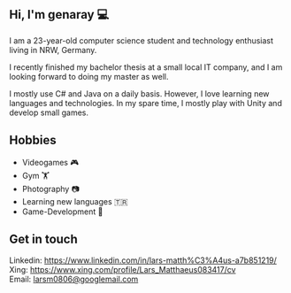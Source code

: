 ## Hi, I'm genaray 💻
I am a 23-year-old computer science student and technology enthusiast living in NRW, Germany.

I recently finished my bachelor thesis at a small local IT company, and I am looking forward to doing my master as well.

I mostly use C# and Java on a daily basis. However, I love learning new languages and technologies. 
In my spare time, I mostly play with Unity and develop small games. 

## Hobbies
- Videogames 🎮
- Gym 🏋️
- Photography 📷
- Learning new languages 🇹🇷 
- Game-Development 🤖

## Get in touch
Linkedin: https://www.linkedin.com/in/lars-matth%C3%A4us-a7b851219/  <br>
Xing: https://www.xing.com/profile/Lars_Matthaeus083417/cv <br>
Email: larsm0806@googlemail.com
